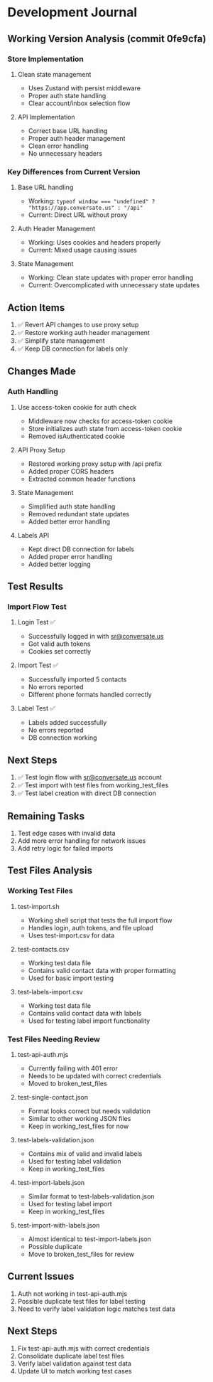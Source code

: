 # Development Journal

## Working Version Analysis (commit 0fe9cfa)

### Store Implementation
1. Clean state management
   - Uses Zustand with persist middleware
   - Proper auth state handling
   - Clear account/inbox selection flow

2. API Implementation
   - Correct base URL handling
   - Proper auth header management
   - Clean error handling
   - No unnecessary headers

### Key Differences from Current Version
1. Base URL handling
   - Working: `typeof window === "undefined" ? "https://app.conversate.us" : "/api"`
   - Current: Direct URL without proxy

2. Auth Header Management
   - Working: Uses cookies and headers properly
   - Current: Mixed usage causing issues

3. State Management
   - Working: Clean state updates with proper error handling
   - Current: Overcomplicated with unnecessary state updates

## Action Items
1. ✅ Revert API changes to use proxy setup
2. ✅ Restore working auth header management
3. ✅ Simplify state management
4. ✅ Keep DB connection for labels only

## Changes Made

### Auth Handling
1. Use access-token cookie for auth check
   - Middleware now checks for access-token cookie
   - Store initializes auth state from access-token cookie
   - Removed isAuthenticated cookie

2. API Proxy Setup
   - Restored working proxy setup with /api prefix
   - Added proper CORS headers
   - Extracted common header functions

3. State Management
   - Simplified auth state handling
   - Removed redundant state updates
   - Added better error handling

4. Labels API
   - Kept direct DB connection for labels
   - Added proper error handling
   - Added better logging

## Test Results

### Import Flow Test
1. Login Test ✅
   - Successfully logged in with sr@conversate.us
   - Got valid auth tokens
   - Cookies set correctly

2. Import Test ✅
   - Successfully imported 5 contacts
   - No errors reported
   - Different phone formats handled correctly

3. Label Test ✅
   - Labels added successfully
   - No errors reported
   - DB connection working

## Next Steps
1. ✅ Test login flow with sr@conversate.us account
2. ✅ Test import with test files from working_test_files
3. ✅ Test label creation with direct DB connection

## Remaining Tasks
1. Test edge cases with invalid data
2. Add more error handling for network issues
3. Add retry logic for failed imports

## Test Files Analysis

### Working Test Files
1. test-import.sh
   - Working shell script that tests the full import flow
   - Handles login, auth tokens, and file upload
   - Uses test-import.csv for data

2. test-contacts.csv
   - Working test data file
   - Contains valid contact data with proper formatting
   - Used for basic import testing

3. test-labels-import.csv
   - Working test data file
   - Contains valid contact data with labels
   - Used for testing label import functionality

### Test Files Needing Review
1. test-api-auth.mjs
   - Currently failing with 401 error
   - Needs to be updated with correct credentials
   - Moved to broken_test_files

2. test-single-contact.json
   - Format looks correct but needs validation
   - Similar to other working JSON files
   - Keep in working_test_files for now

3. test-labels-validation.json
   - Contains mix of valid and invalid labels
   - Used for testing label validation
   - Keep in working_test_files

4. test-import-labels.json
   - Similar format to test-labels-validation.json
   - Used for testing label import
   - Keep in working_test_files

5. test-import-with-labels.json
   - Almost identical to test-import-labels.json
   - Possible duplicate
   - Move to broken_test_files for review

## Current Issues
1. Auth not working in test-api-auth.mjs
2. Possible duplicate test files for label testing
3. Need to verify label validation logic matches test data

## Next Steps
1. Fix test-api-auth.mjs with correct credentials
2. Consolidate duplicate label test files
3. Verify label validation against test data
4. Update UI to match working test cases